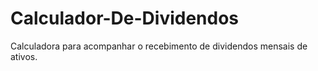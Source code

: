 # Calculador-De-Dividendos
Calculadora para acompanhar o recebimento de dividendos mensais de ativos.
